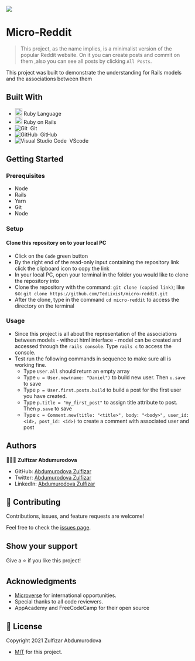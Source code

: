 ![](https://img.shields.io/badge/Microverse-blueviolet)

# Micro-Reddit

> This project, as the name implies, is a minimalist version of the popular Reddit website. On it you can create posts and commit on them ,also you can see all posts by clicking `All Posts`.

This project was built to demonstrate the understanding for Rails models and the associations between them

## Built With

- <code><img height="20" src="https://www.ruby-lang.org/images/header-ruby-logo.png"></code> Ruby Language <br>
-  <code><img height="20" src="https://rubyonrails.org/images/rails-logo.svg"></code> Ruby on Rails <br>
- ![Git](https://img.shields.io/badge/-Git-05122A?style=flat&logo=git)&nbsp; Git<br>
- ![GitHub](https://img.shields.io/badge/-GitHub-05122A?style=flat&logo=github)&nbsp; GitHub<br>
- ![Visual Studio Code](https://img.shields.io/badge/-Visual%20Studio%20Code-05122A?style=flat&logo=visual-studio-code&logoColor=007ACC)&nbsp; VScode

## Getting Started

### Prerequisites
- Node
- Rails
- Yarn
- Git
- Node

### Setup

#### Clone this repository on to your local PC

- Click on the `Code` green button
- By the right end of the read-only input containing the repository link click the clipboard icon to copy the link
- In your local PC, open your terminal in the folder you would like to clone the repository into
- Clone the repository with the command: `git clone (copied link)`; like so: `git clone https://github.com/TedLivist/micro-reddit.git`
- After the clone, type in the command `cd micro-reddit` to access the directory on the terminal

### Usage

- Since this project is all about the representation of the associations between models - without html interface - model can be created and accessed through the `rails console`. Type `rails c` to access the console.
- Test run the following commands in sequence to make sure all is working fine.
  - Type `User.all` should return an empty array
  - Type `u = User.new(name: "Daniel")` to build new user. Then `u.save` to save
  - Type `p = User.first.posts.build` to build a post for the first user you have created.
  - Type `p.title = "my_first_post"` to assign title attribute to post. Then `p.save` to save
  - Type `c = Comment.new(title: "<title>", body: "<body>", user_id: <id>, post_id: <id>)` to create a comment with associated user and post

## Authors

👩🏻‍💼 **Zulfizar Abdumurodova**

- GitHub: [Abdumurodova Zulfizar](https://github.com/AbdumurodovaZulfizar)
- Twitter: [Abdumurodova Zulfizar](https://twitter.com/Zulfiza70357085)
- LinkedIn: [Abdumurodova Zulfizar](https://www.linkedin.com/in/zulfizar-abdumurodova-a61527206/)

## 🤝 Contributing

Contributions, issues, and feature requests are welcome!

Feel free to check the [issues page](../../issues/).

## Show your support

Give a ⭐️ if you like this project!

## Acknowledgments

- [Microverse](https://www.microverse.org/) for international opportunities.
- Special thanks to all code reviewers.
- AppAcademy and FreeCodeCamp for their open source

## 📝 License

Copyright 2021 Zulfizar Abdumurodova
- [MIT](https://github.com/AbdumurodovaZulfizar/ruby-linter/blob/build_linter/LICENSE.md) for this project.
